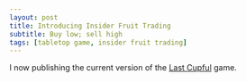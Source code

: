 ```yaml
---
layout: post
title: Introducing Insider Fruit Trading
subtitle: Buy low; sell high
tags: [tabletop game, insider fruit trading]
---
```


I now publishing the current version of the [Last Cupful](https://tripleli.com/cup) game.


